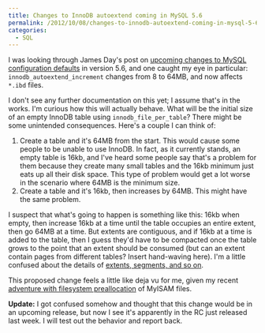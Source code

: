```yaml
---
title: Changes to InnoDB autoextend coming in MySQL 5.6
permalink: /2012/10/08/changes-to-innodb-autoextend-coming-in-mysql-5-6/
categories:
  - SQL
---
```

I was looking through James Day's post on [upcoming changes to MySQL configuration defaults][1] in version 5.6, and one caught my eye in particular: `innodb_autoextend_increment` changes from 8 to 64MB, and now affects `*.ibd` files.

I don't see any further documentation on this yet; I assume that's in the works. I'm curious how this will actually behave. What will be the initial size of an empty InnoDB table using `innodb_file_per_table`? There might be some unintended consequences. Here's a couple I can think of:

1.  Create a table and it's 64MB from the start. This would cause some people to be unable to use InnoDB. In fact, as it currently stands, an empty table is 16kb, and I've heard some people say that's a problem for them because they create many small tables and the 16kb minimum just eats up all their disk space. This type of problem would get a lot worse in the scenario where 64MB is the minimum size.
2.  Create a table and it's 16kb, then increases by 64MB. This might have the same problem.

I suspect that what's going to happen is something like this: 16kb when empty, then increase 16kb at a time until the table occupies an entire extent, then go 64MB at a time. But extents are contiguous, and if 16kb at a time is added to the table, then I guess they'd have to be compacted once the table grows to the point that an extent should be consumed (but can an extent contain pages from different tables? Insert hand-waving here). I'm a little confused about the details of [extents, segments, and so on][2].

This proposed change feels a little like deja vu for me, given my recent [adventure with filesystem preallocation][3] of MyISAM files.

**Update:** I got confused somehow and thought that this change would be in an upcoming release, but now I see it's apparently in the RC just released last week. I will test out the behavior and report back.

 [1]: https://blogs.oracle.com/supportingmysql/entry/server_defaults_changes_in_mysql
 [2]: http://dev.mysql.com/doc/refman/5.5/en/innodb-file-space.html
 [3]: http://www.xaprb.com/blog/2012/09/14/how-to-free-15gb-of-disk-space-in-a-tenth-of-a-second/
